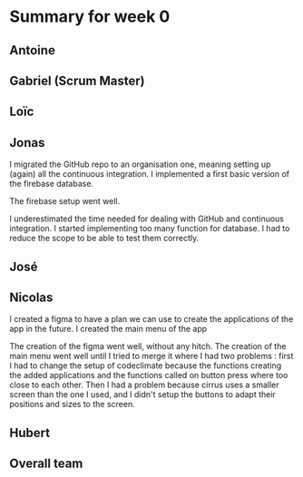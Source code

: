 # Summary for week 0

## Antoine

## Gabriel (Scrum Master)

## Loïc

## Jonas

I migrated the GitHub repo to an organisation one, meaning setting up (again) all the continuous integration.
I implemented a first basic version of the firebase database.

The firebase setup went well.

I underestimated the time needed for dealing with GitHub and continuous integration.
I started implementing too many function for database. I had to reduce the scope to be able to test them correctly.

## José

## Nicolas

I created a figma to have a plan we can use to create the applications of the app in the future.
I created the main menu of the app

The creation of the figma went well, without any hitch.
The creation of the main menu went well until I tried to merge it where I had two problems : first I had to change the setup of codeclimate
because the functions creating the added applications and the functions called on button press where too close to each other. Then I had a
problem because cirrus uses a smaller screen than the one I used, and I didn't setup the buttons to adapt their positions and sizes to the 
screen.

## Hubert

## Overall team

